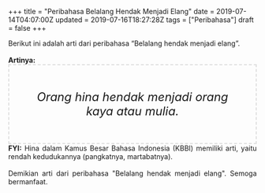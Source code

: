 +++
title = "Peribahasa Belalang Hendak Menjadi Elang"
date = 2019-07-14T04:07:00Z
updated = 2019-07-16T18:27:28Z
tags = ["Peribahasa"]
draft = false
+++

<div dir="ltr" style="text-align: left;" trbidi="on"><div style="text-align: justify;">Berikut ini adalah arti dari peribahasa “Belalang hendak menjadi elang”.</div><br /><div style="text-align: justify;"><b>Artinya:</b></div><div style="border: 2px dashed #ddd; font-size: 24px; height: auto; margin: 0 auto; padding: 50px; text-align: center; width: auto;"><i>Orang hina hendak menjadi orang kaya atau mulia.</i></div><div style="text-align: justify;"><b>FYI:</b> Hina dalam Kamus Besar Bahasa Indonesia (KBBI) memiliki arti, yaitu rendah kedudukannya (pangkatnya, martabatnya).<br /><br /></div><div style="text-align: justify;">Demikian arti dari peribahasa "Belalang hendak menjadi elang". Semoga bermanfaat.</div></div>
